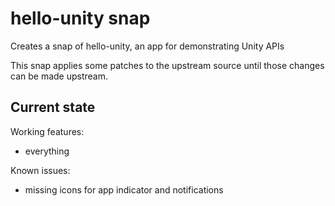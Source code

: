 # hello-unity snap

Creates a snap of hello-unity, an app for demonstrating Unity APIs

This snap applies some patches to the upstream source until those 
changes can be made upstream.


## Current state

Working features:
 - everything

Known issues:
  - missing icons for app indicator and notifications
